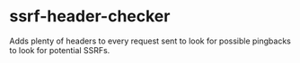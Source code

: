 # ssrf-header-checker
Adds plenty of headers to every request sent to look for possible pingbacks to look for potential SSRFs.
